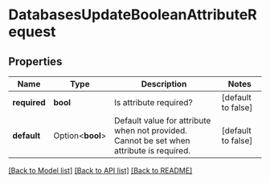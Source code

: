 # DatabasesUpdateBooleanAttributeRequest

## Properties

Name | Type | Description | Notes
------------ | ------------- | ------------- | -------------
**required** | **bool** | Is attribute required? | [default to false]
**default** | Option<**bool**> | Default value for attribute when not provided. Cannot be set when attribute is required. | [default to false]

[[Back to Model list]](../README.md#documentation-for-models) [[Back to API list]](../README.md#documentation-for-api-endpoints) [[Back to README]](../README.md)


